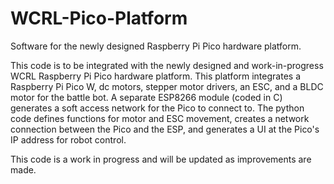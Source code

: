 # WCRL-Pico-Platform
Software for the newly designed Raspberry Pi Pico hardware platform.


This code is to be integrated with the newly designed and work-in-progress WCRL Raspberry Pi Pico hardware platform. This platform integrates a Raspberry Pi Pico W, dc motors, stepper motor drivers, an ESC, and a BLDC motor for the battle bot. A separate ESP8266 module (coded in C) generates a soft access network for the Pico to connect to. The python code defines functions for motor and ESC movement, creates a network connection between the Pico and the ESP, and generates a UI at the Pico's IP address for robot control.


This code is a work in progress and will be updated as improvements are made.
